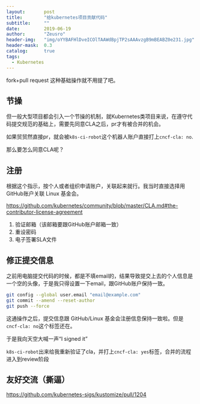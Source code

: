 ```yaml
---
layout:       post
title:        "给kubernetes项目贡献代码"
subtitle:     ""
date:         2019-06-19
author:       "Zeusro"
header-img:   "img/oYYBAFHlDveICOlTAAWdBpjTP2sAAAvzgB9mBEABZ0e231.jpg"
header-mask:  0.3
catalog:      true
tags:
  - Kubernetes 
---
```


fork+pull request 这种基础操作就不用提了吧。


## 节操

但一般大型项目都会引入一个节操的机制，就Kubernetes类项目来说，在遵守代码提交规范的基础上，需要先同意CLA之后，pr才有被合并的机会。

如果贸贸然直接pr，就会被`k8s-ci-robot`这个机器人账户直接打上`cncf-cla: no`.

那么要怎么同意CLA呢？

## 注册

根据这个指示，按个人或者组织申请账户，关联起来就行。我当时直接选择用GitHub账户关联 Linux 基金会。

https://github.com/kubernetes/community/blob/master/CLA.md#the-contributor-license-agreement

1. 验证邮箱（该邮箱要跟GitHub账户邮箱一致）
1. 重设密码
1. 电子签署SLA文件

## 修正提交信息

之前用电脑提交代码的时候，都是不填email的，结果导致提交上去的个人信息是一个空的头像，于是我只得设置一下email，跟GitHub账户保持一致。

```bash
git config --global user.email "email@example.com"
git commit --amend --reset-author
git push --force
```

这通操作之后，提交信息跟 GitHub/Linux 基金会注册信息保持一致啦。但是`cncf-cla: no`这个标签还在。

于是我向天空大喊一声“I signed it”

`k8s-ci-robot`出来给我重新验证了cla，并打上`cncf-cla: yes`标签，合并的流程进入到review阶段

## 友好交流（撕逼）

https://github.com/kubernetes-sigs/kustomize/pull/1204